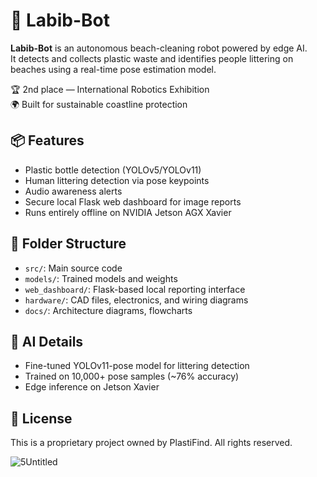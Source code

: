 # 🤖 Labib-Bot 

**Labib-Bot** is an autonomous beach-cleaning robot powered by edge AI.  
It detects and collects plastic waste and identifies people littering on beaches using a real-time pose estimation model.

🏆 2nd place — International Robotics Exhibition  
🌍 Built for sustainable coastline protection

## 📦 Features

- Plastic bottle detection (YOLOv5/YOLOv11)
- Human littering detection via pose keypoints
- Audio awareness alerts
- Secure local Flask web dashboard for image reports
- Runs entirely offline on NVIDIA Jetson AGX Xavier

## 📁 Folder Structure
- `src/`: Main source code
- `models/`: Trained models and weights
- `web_dashboard/`: Flask-based local reporting interface
- `hardware/`: CAD files, electronics, and wiring diagrams
- `docs/`: Architecture diagrams, flowcharts

## 🧠 AI Details
- Fine-tuned YOLOv11-pose model for littering detection
- Trained on 10,000+ pose samples (~76% accuracy)
- Edge inference on Jetson Xavier
## 📄 License
This is a proprietary project owned by PlastiFind. All rights reserved.


![5Untitled](https://github.com/user-attachments/assets/4ade1eee-f89a-4a6b-b3f4-a0b67f62c5f5)



